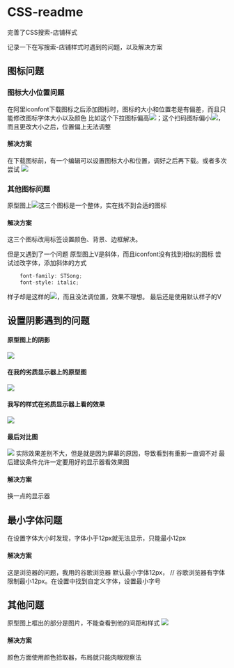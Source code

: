 # CSS-readme


完善了CSS搜索-店铺样式
​

记录一下在写搜索-店铺样式时遇到的问题，以及解决方案
​

## 图标问题
### 图标大小位置问题
在阿里iconfont下载图标之后添加图标时，图标的大小和位置老是有偏差，而且只能修改图标字体大小以及颜色
比如这个下拉图标偏高![](https://i.loli.net/2021/07/18/7wqnEB49JcNDVpL.png#height=42&id=wdePS&originHeight=24&originWidth=50&originalType=binary&ratio=1&status=done&style=none&width=88)；这个扫码图标偏小![](https://i.loli.net/2021/07/18/rNUSuHKg2vol4De.png#id=T2XrY&originHeight=37&originWidth=59&originalType=binary&ratio=1&status=done&style=none)，而且更改大小之后，位置偏上无法调整
​

#### 解决方案
在下载图标前，有一个编辑可以设置图标大小和位置，调好之后再下载。或者多次尝试
![](https://i.loli.net/2021/07/18/9h7cvgNfeoxQMHW.png#id=feKa9&originHeight=698&originWidth=966&originalType=binary&ratio=1&status=done&style=none)


### 其他图标问题
原型图上![](https://i.loli.net/2021/07/18/kx7p8gAezMXPuUq.png#id=elGZ8&originHeight=164&originWidth=287&originalType=binary&ratio=1&status=done&style=none)这三个图标是一个整体，实在找不到合适的图标
​

#### 解决方案
这三个图标改用标签设置颜色、背景、边框解决。
​

但是又遇到了一个问题
原型图上V是斜体，而且iconfont没有找到相似的图标
尝试过改字体，添加斜体的方式
```javascript
	font-family: STSong;
	font-style: italic;
```
样子却是这样的![](https://i.loli.net/2021/07/18/x53Tc76nJDKAElm.png#id=Nfzv6&originHeight=230&originWidth=238&originalType=binary&ratio=1&status=done&style=none)，而且没法调位置，效果不理想。
最后还是使用默认样子的V
​

## 设置阴影遇到的问题
#### 原型图上的阴影
![](https://i.loli.net/2021/07/18/odZhYuq5zV2SfAk.png#id=vXRWM&originHeight=602&originWidth=652&originalType=binary&ratio=1&status=done&style=none)


#### 在我的劣质显示器上的原型图
![](https://i.loli.net/2021/07/18/TgjXiuJMl9wN3Kt.png#id=bMBRq&originHeight=692&originWidth=880&originalType=binary&ratio=1&status=done&style=none)
#### 我写的样式在劣质显示器上看的效果
![](https://i.loli.net/2021/07/18/kZOqUTeMoWpjAQ3.png#id=JRJCp&originHeight=562&originWidth=602&originalType=binary&ratio=1&status=done&style=none)
#### 最后对比图
![](https://i.loli.net/2021/07/18/WQHTMp83jiNZdJu.png#id=hgziH&originHeight=363&originWidth=747&originalType=binary&ratio=1&status=done&style=none)
实际效果差别不大，但是就是因为屏幕的原因，导致看到有重影一直调不对
最后建议条件允许一定要用好的显示器看效果图
#### 解决方案
换一点的显示器
​

## 最小字体问题


在设置字体大小时发现，字体小于12px就无法显示，只能最小12px
​

#### 解决方案
这是浏览器的问题，我用的谷歌浏览器 默认最小字体12px，
 // 谷歌浏览器有字体限制最小12px。在设置中找到自定义字体，设置最小字号
## 其他问题
原型图上框出的部分是图片，不能查看到他的间距和样式
![](https://i.loli.net/2021/07/18/DbJFYeLdG1UptiQ.png#id=rXc7R&originHeight=332&originWidth=538&originalType=binary&ratio=1&status=done&style=none)


#### 解决方案
颜色方面使用颜色拾取器，布局就只能肉眼观察法
